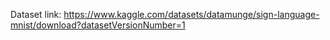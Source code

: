 Dataset link: https://www.kaggle.com/datasets/datamunge/sign-language-mnist/download?datasetVersionNumber=1

